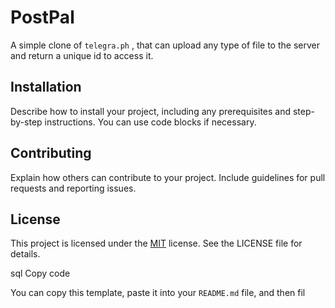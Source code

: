 # PostPal
A simple clone of `telegra.ph` , that can upload any type of file to the server and return a unique id to access it.


## Installation

Describe how to install your project, including any prerequisites and step-by-step instructions. You can use code blocks if necessary.

## Contributing
Explain how others can contribute to your project. Include guidelines for pull requests and reporting issues.

## License
This project is licensed under the [MIT]() license. See the LICENSE file for details.

sql
Copy code

You can copy this template, paste it into your `README.md` file, and then fil
